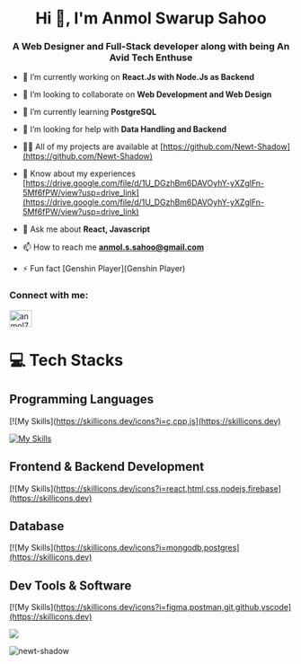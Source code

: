 <h1 align="center">Hi 👋, I'm Anmol Swarup Sahoo</h1>
<h3 align="center">A Web Designer and Full-Stack developer along with being An Avid Tech Enthuse</h3>


- 🔭 I’m currently working on **React.Js with Node.Js as Backend**

- 👯 I’m looking to collaborate on **Web Development and Web Design**

- 🌱 I’m currently learning **PostgreSQL**

- 🤝 I’m looking for help with **Data Handling and Backend**

- 👨‍💻 All of my projects are available at [https://github.com/Newt-Shadow](https://github.com/Newt-Shadow)

- 📄 Know about my experiences [https://drive.google.com/file/d/1U_DGzhBm6DAVOyhY-yXZglFn-5Mf6fPW/view?usp=drive_link](https://drive.google.com/file/d/1U_DGzhBm6DAVOyhY-yXZglFn-5Mf6fPW/view?usp=drive_link)

- 💬 Ask me about **React, Javascript**

- 📫 How to reach me **anmol.s.sahoo@gmail.com**

- ⚡ Fun fact [Genshin Player](Genshin Player)

<h3 align="left">Connect with me:</h3>
<p align="left">
<a href="https://linkedin.com/in/anmol77" target="blank"><img align="center" src="https://raw.githubusercontent.com/rahuldkjain/github-profile-readme-generator/master/src/images/icons/Social/linked-in-alt.svg" alt="anmol77" height="30" width="40" /></a>
</p>

# 💻 Tech Stacks
## Programming Languages
[![My Skills](https://skillicons.dev/icons?i=c,cpp,js](https://skillicons.dev)

[![My Skills](https://skillicons.dev/icons?i=js,html,css,wasm)](https://skillicons.dev)


## Frontend & Backend Development
[![My Skills](https://skillicons.dev/icons?i=react,html,css,nodejs,firebase](https://skillicons.dev)


## Database
[![My Skills](https://skillicons.dev/icons?i=mongodb,postgres](https://skillicons.dev)


## Dev Tools & Software 
[![My Skills](https://skillicons.dev/icons?i=figma,postman,git,github,vscode](https://skillicons.dev)

  
[![](https://visitcount.itsvg.in/api?id=RishavKumarSinha&icon=0&color=0)](https://visitcount.itsvg.in)

<p><img align="center" src="https://github-readme-stats.vercel.app/api/top-langs?username=newt-shadow&show_icons=true&locale=en&layout=compact" alt="newt-shadow" /></p>

